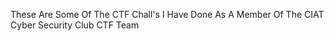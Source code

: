 These Are Some Of The CTF Chall's I Have Done As A Member Of The CIAT Cyber Security Club CTF Team 
